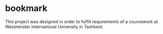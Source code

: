 # bookmark
This project was designed in order to fulfill requirements of a coursework at Westminster International University in Tashkent.
